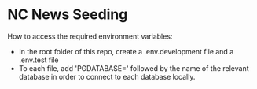 # NC News Seeding

How to access the required environment variables:

- In the root folder of this repo, create a .env.development file and a .env.test file
- To each file, add 'PGDATABASE=' followed by the name of the relevant database in order to connect to each database locally.
